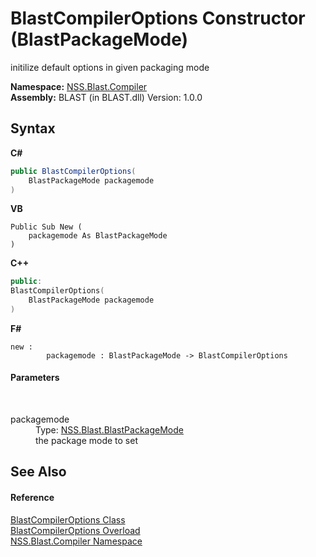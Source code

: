# BlastCompilerOptions Constructor (BlastPackageMode)
 

initilize default options in given packaging mode

**Namespace:**&nbsp;<a href="26a25caa-f50b-92ad-f15c-dbb9db1493ae.md">NSS.Blast.Compiler</a><br />**Assembly:**&nbsp;BLAST (in BLAST.dll) Version: 1.0.0

## Syntax

**C#**<br />
``` C#
public BlastCompilerOptions(
	BlastPackageMode packagemode
)
```

**VB**<br />
``` VB
Public Sub New ( 
	packagemode As BlastPackageMode
)
```

**C++**<br />
``` C++
public:
BlastCompilerOptions(
	BlastPackageMode packagemode
)
```

**F#**<br />
``` F#
new : 
        packagemode : BlastPackageMode -> BlastCompilerOptions
```


#### Parameters
&nbsp;<dl><dt>packagemode</dt><dd>Type: <a href="b20095da-1caa-4284-d39e-afb8ff2da2d0.md">NSS.Blast.BlastPackageMode</a><br />the package mode to set</dd></dl>

## See Also


#### Reference
<a href="acd2f6cc-9dc8-39b3-7ff6-2a1a35ecce47.md">BlastCompilerOptions Class</a><br /><a href="208a1edd-a202-842d-41d0-347bb1851ed7.md">BlastCompilerOptions Overload</a><br /><a href="26a25caa-f50b-92ad-f15c-dbb9db1493ae.md">NSS.Blast.Compiler Namespace</a><br />